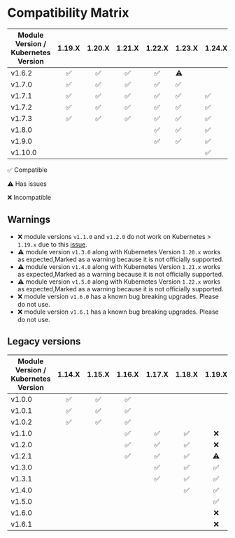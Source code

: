 
# Compatibility Matrix

| Module Version / Kubernetes Version |       1.19.X       |       1.20.X       |       1.21.X       |       1.22.X       | 1.23.X             | 1.24.X             | 1.25.X             | 1.26.X             | 1.27.X             |
| ----------------------------------- | :----------------: | :----------------: | :----------------: | :----------------: | ------------------ | ------------------ | ------------------ | ------------------ | ------------------ |
| v1.6.2                              | :white_check_mark: | :white_check_mark: | :white_check_mark: | :white_check_mark: | :warning:          |                    |                    |                    |                    |
| v1.7.0                              | :white_check_mark: | :white_check_mark: | :white_check_mark: | :white_check_mark: | :white_check_mark: |                    |                    |                    |                    |
| v1.7.1                              | :white_check_mark: | :white_check_mark: | :white_check_mark: | :white_check_mark: | :white_check_mark: | :white_check_mark: | :white_check_mark: |                    |                    |
| v1.7.2                              | :white_check_mark: | :white_check_mark: | :white_check_mark: | :white_check_mark: | :white_check_mark: | :white_check_mark: | :white_check_mark: |                    |                    |
| v1.7.3                              | :white_check_mark: | :white_check_mark: | :white_check_mark: | :white_check_mark: | :white_check_mark: | :white_check_mark: | :white_check_mark: |                    |                    |
| v1.8.0                              |                    |                    |                    | :white_check_mark: | :white_check_mark: | :white_check_mark: | :white_check_mark: |                    |                    |
| v1.9.0                              |                    |                    |                    | :white_check_mark: | :white_check_mark: | :white_check_mark: | :white_check_mark: | :white_check_mark: |                    |
| v1.10.0                             |                    |                    |                    |                    |                    | :white_check_mark: | :white_check_mark: | :white_check_mark: | :white_check_mark: |

:white_check_mark: Compatible

:warning: Has issues

:x: Incompatible

## Warnings

- :x: module versions `v1.1.0` and `v1.2.0` do not work on Kubernetes > `1.19.x` due to this [issue](https://github.com/open-policy-agent/gatekeeper/issues/820).
- :warning: module version `v1.3.0` along with Kubernetes Version `1.20.x` works as expected,Marked as a warning because it is not officially supported.
- :warning: module version `v1.4.0` along with Kubernetes Version `1.21.x` works as expected,Marked as a warning because it is not officially supported.
- :warning: module version `v1.5.0` along with Kubernetes Version `1.22.x` works as expected,Marked as a warning because it is not officially supported.
- :x: module version `v1.6.0` has a known bug breaking upgrades. Please do not use.
- :x: module version `v1.6.1` has a known bug breaking upgrades. Please do not use.

## Legacy versions

| Module Version / Kubernetes Version |       1.14.X       |       1.15.X       |       1.16.X       |       1.17.X       |       1.18.X       |       1.19.X       |       1.20.X       |       1.21.X       |  1.22.X   | 1.23.X |
| ----------------------------------- | :----------------: | :----------------: | :----------------: | :----------------: | :----------------: | :----------------: | :----------------: | :----------------: | :-------: | ------ |
| v1.0.0                              | :white_check_mark: | :white_check_mark: | :white_check_mark: |                    |                    |                    |                    |                    |           |        |
| v1.0.1                              | :white_check_mark: | :white_check_mark: | :white_check_mark: |                    |                    |                    |                    |                    |           |        |
| v1.0.2                              | :white_check_mark: | :white_check_mark: | :white_check_mark: |                    |                    |                    |                    |                    |           |        |
| v1.1.0                              |                    |                    | :white_check_mark: | :white_check_mark: | :white_check_mark: |        :x:         |                    |                    |           |        |
| v1.2.0                              |                    |                    | :white_check_mark: | :white_check_mark: | :white_check_mark: |        :x:         |                    |                    |           |        |
| v1.2.1                              |                    |                    | :white_check_mark: | :white_check_mark: | :white_check_mark: |     :warning:      |                    |                    |           |        |
| v1.3.0                              |                    |                    |                    | :white_check_mark: | :white_check_mark: | :white_check_mark: |     :warning:      |                    |           |        |
| v1.3.1                              |                    |                    |                    | :white_check_mark: | :white_check_mark: | :white_check_mark: |     :warning:      |                    |           |        |
| v1.4.0                              |                    |                    |                    |                    | :white_check_mark: | :white_check_mark: | :white_check_mark: |     :warning:      |           |        |
| v1.5.0                              |                    |                    |                    |                    |                    | :white_check_mark: | :white_check_mark: | :white_check_mark: | :warning: |        |
| v1.6.0                              |                    |                    |                    |                    |                    |        :x:         |        :x:         |        :x:         |    :x:    | :x:    |
| v1.6.1                              |                    |                    |                    |                    |                    |        :x:         |        :x:         |        :x:         |    :x:    | :x:    |